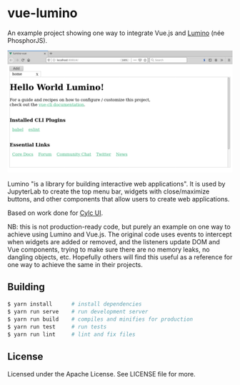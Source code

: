 # vue-lumino

An example project showing one way to integrate Vue.js and
[Lumino](https://github.com/jupyterlab/lumino) (née PhosphorJS).

![](./demo.gif)

Lumino "is a library for building interactive web applications". It is used by JupyterLab to create the
top menu bar, widgets with close/maximize buttons, and other components that allow users to create
web applications.

Based on work done for [Cylc UI](https://github.com/cylc/cylc-ui).

NB: this is not production-ready code, but purely an example on one way to achieve using Lumino and Vue.js.
The original code uses events to intercept when widgets are added or removed, and the listeners update
DOM and Vue components, trying to make sure there are no memory leaks, no dangling objects, etc. Hopefully
others will find this useful as a reference for one way to achieve the same in their projects.

## Building

```bash
$ yarn install      # install dependencies
$ yarn run serve    # run development server
$ yarn run build    # compiles and minifies for production
$ yarn run test     # run tests
$ yarn run lint     # lint and fix files
```

## License

Licensed under the Apache License. See LICENSE file for more.

